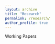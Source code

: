 ```yaml
---
layout: archive
title: "Research"
permalink: /research/
author_profile: true
---
```


Working Papers